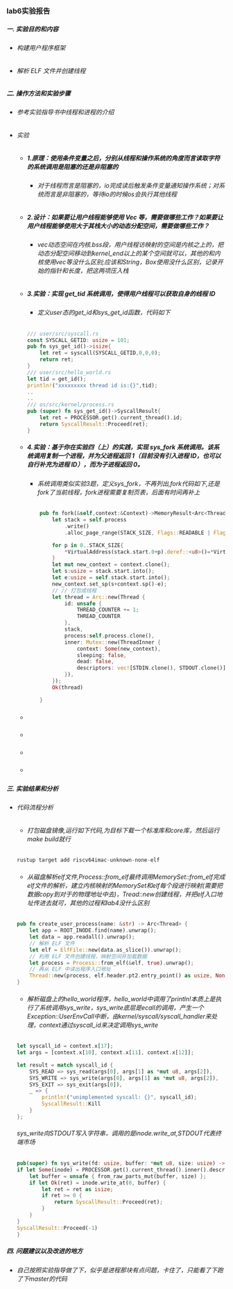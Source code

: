 ### lab6实验报告
 ##### 一. 实验目的和内容
  - ###### 构建用户程序框架
  - ###### 解析 ELF 文件并创建线程
 
 ##### 二. 操作方法和实验步骤
  - ###### 参考实验指导书中线程和进程的介绍
  - ###### 实验
    * ##### 1.原理：使用条件变量之后，分别从线程和操作系统的角度而言读取字符的系统调用是阻塞的还是非阻塞的
        + ###### 对于线程而言是阻塞的，io完成读后触发条件变量通知操作系统；对系统而言是非阻塞的，等待io的时候os会执行其他线程
    * ##### 2.设计：如果要让用户线程能够使用 Vec 等，需要做哪些工作？如果要让用户线程能够使用大于其栈大小的动态分配空间，需要做哪些工作？
        + ###### vec动态空间在内核.bss段，用户线程访映射的空间是内核之上的，把动态分配空间移动到kernel_end以上的某个空间就可以，其他的和内核使用vec等没什么区别;应该和String，Box使用没什么区别，记录开始的指针和长度，把这两项压入栈
    * ##### 3.实验：实现 get_tid 系统调用，使得用户线程可以获取自身的线程 ID
        + ###### 定义user态的get_id和sys_get_id函数，代码如下
        ```rust
        /// user/src/syscall.rs
        const SYSCALL_GETID: usize = 101;
        pub fn sys_get_id()->isize{
            let ret = syscall(SYSCALL_GETID,0,0,0);
            return ret;
        }
        /// user/src/hello_world.rs
        let tid = get_id();
        println!("xxxxxxxxx thread id is:{}",tid);
        ..
        ..
        /// os/src/kernel/process.rs
        pub (super) fn sys_get_id()->SyscallResult{
            let ret = PROCESSOR.get().current_thread().id;
            return SyscallResult::Proceed(ret);
        }

        ```
    * ##### 4.实验：基于你在实验四（上）的实践，实现 sys_fork 系统调用。该系统调用复制一个进程，并为父进程返回 1（目前没有引入进程 ID，也可以自行补充为进程 ID），而为子进程返回 0。
        + ###### 系统调用类似实验3题，定义sys_fork，不再列出,fork代码如下,还是fork了当前线程，fork进程需要复制页表，后面有时间再补上
        ```rust
            pub fn fork(&self,context:&Context)->MemoryResult<Arc<Thread>> {
                let stack = self.process
                    .write()
                    .alloc_page_range(STACK_SIZE, Flags::READABLE | Flags::WRITABLE)?;

                for p in 0..STACK_SIZE{
                    *VirtualAddress(stack.start.0+p).deref::<u8>()=*VirtualAddress(self.stack.start.0+p).deref::<u8>()
                }
                let mut new_context = context.clone();
                let s:usize = stack.start.into();
                let e:usize = self.stack.start.into();
                new_context.set_sp(s+context.sp()-e);
                // // 打包成线程
                let thread = Arc::new(Thread {
                    id: unsafe {
                        THREAD_COUNTER += 1;
                        THREAD_COUNTER
                    },
                    stack,
                    process:self.process.clone(),
                    inner: Mutex::new(ThreadInner {
                        context: Some(new_context),
                        sleeping: false,
                        dead: false,
                        descriptors: vec![STDIN.clone(), STDOUT.clone()],
                    }),
                });
                Ok(thread)

            }
        ```
    * ##### 
    * ##### 
    * ##### 
    * ##### 





 ##### 三. 实验结果和分析
  - ###### 代码流程分析 
      * ###### 打包磁盘镜像,运行如下代码,为目标下载一个标准库和core库，然后运行make build就行
      ```rust
      rustup target add riscv64imac-unknown-none-elf
      ```
      * ###### 从磁盘解析elf文件,Process::from_elf最终调用MemorySet::from_elf完成elf文件的解析，建立内核映射的MemorySet和elf每个段进行映射(需要把数据copy到对于的物理地址中去)，Tread::new创建线程，并把elf入口地址传进去就可，其他的过程和lab4没什么区别
      ```rust
      pub fn create_user_process(name: &str) -> Arc<Thread> {
          let app = ROOT_INODE.find(name).unwrap();
          let data = app.readall().unwrap();
          // 解析 ELF 文件
          let elf = ElfFile::new(data.as_slice()).unwrap();
          // 利用 ELF 文件创建线程，映射空间并加载数据
          let process = Process::from_elf(&elf, true).unwrap();
          // 再从 ELF 中读出程序入口地址
          Thread::new(process, elf.header.pt2.entry_point() as usize, None).unwrap()
      }
      ```
      * ###### 解析磁盘上的hello_world程序，hello_world中调用了println!本质上是执行了系统调用sys_write，sys_write底层是ecall的调用，产生一个Exception::UserEnvCall中断，由kernel/syscall/syscall_handler来处理，context通过syscall_id来决定调用sys_write
      ```rust
      let syscall_id = context.x[17];
      let args = [context.x[10], context.x[11], context.x[12]];

      let result = match syscall_id {
          SYS_READ => sys_read(args[0], args[1] as *mut u8, args[2]),
          SYS_WRITE => sys_write(args[0], args[1] as *mut u8, args[2]),
          SYS_EXIT => sys_exit(args[0]),
          _ => {
              println!("unimplemented syscall: {}", syscall_id);
              SyscallResult::Kill
          }
      };
      ```
      ###### sys_write向STDOUT写入字符串，调用的是inode.write_at,STDOUT代表终端市场
      ```rust
      pub(super) fn sys_write(fd: usize, buffer: *mut u8, size: usize) -> SyscallResult {
      if let Some(inode) = PROCESSOR.get().current_thread().inner().descriptors.get(fd) {
          let buffer = unsafe { from_raw_parts_mut(buffer, size) };
          if let Ok(ret) = inode.write_at(0, buffer) {
              let ret = ret as isize;
              if ret >= 0 {
                  return SyscallResult::Proceed(ret);
              }
          }
      }
      SyscallResult::Proceed(-1)
      }
      ```
 ##### 四. 问题建议以及改进的地方
  - ###### 自己按照实验指导做了下，似乎是进程那块有点问题，卡住了，只能看了下跑了下master的代码
  <!-- - ###### 实验题目前先不做，先刷一遍整体对代码有理解在刷吧 -->

